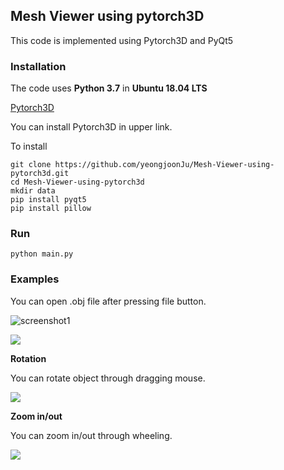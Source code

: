 ## Mesh Viewer using pytorch3D

This code is implemented using Pytorch3D and PyQt5



### Installation

The code uses **Python 3.7** in **Ubuntu 18.04 LTS**

[Pytorch3D](https://github.com/facebookresearch/pytorch3d)

You can install Pytorch3D in upper link.

To install

~~~
git clone https://github.com/yeongjoonJu/Mesh-Viewer-using-pytorch3d.git
cd Mesh-Viewer-using-pytorch3d
mkdir data
pip install pyqt5
pip install pillow
~~~



### Run

~~~
python main.py
~~~



### Examples

You can open .obj file after pressing file button.

![screenshot1](/home/yj/projects/mesh_viewer/example/screenshot1.png)

![](/home/yj/projects/mesh_viewer/example/screenshot2.png)

**Rotation**

You can rotate object through dragging mouse.

![](/home/yj/projects/mesh_viewer/example/screenshot3.png)

**Zoom in/out**

You can zoom in/out through wheeling.

![](/home/yj/projects/mesh_viewer/example/screenshot4.png)